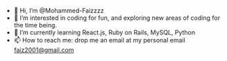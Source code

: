 - 👋 Hi, I’m @Mohammed-Faizzzz
- 👀 I’m interested in coding for fun, and exploring new areas of coding for the time being.
- 🌱 I’m currently learning React.js, Ruby on Rails, MySQL, Python
- 📫 How to reach me: drop me an email at my personal email faiz2001@gmail.com

<!---
Mohammed-Faizzzz/Mohammed-Faizzzz is a ✨ special ✨ repository because its `README.md` (this file) appears on your GitHub profile.
You can click the Preview link to take a look at your changes.
--->
